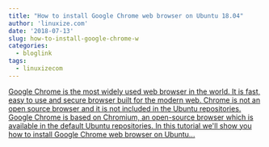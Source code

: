 ```yaml
---
title: "How to install Google Chrome web browser on Ubuntu 18.04"
author: 'linuxize.com'
date: '2018-07-13'
slug: how-to-install-google-chrome-w
categories:
  - bloglink
tags:
  - linuxizecom
---
```


[Google Chrome is the most widely used web browser in the world. It is fast, easy to use and secure browser built for the modern web. Chrome is not an open source browser and it is not included in the Ubuntu repositories. Google Chrome is based on Chromium, an open-source browser which is available in the default Ubuntu repositories. In this tutorial we'll show you how to install Google Chrome web browser on Ubuntu...<click to read more>](https://linuxize.com/post/how-to-install-google-chrome-web-browser-on-ubuntu-18-04/)

